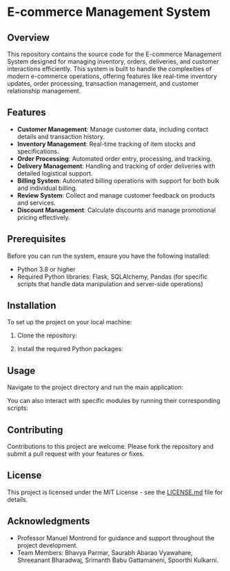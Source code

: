 # E-commerce Management System

## Overview
This repository contains the source code for the E-commerce Management System designed for managing inventory, orders, deliveries, and customer interactions efficiently. This system is built to handle the complexities of modern e-commerce operations, offering features like real-time inventory updates, order processing, transaction management, and customer relationship management.

## Features
- **Customer Management**: Manage customer data, including contact details and transaction history.
- **Inventory Management**: Real-time tracking of item stocks and specifications.
- **Order Processing**: Automated order entry, processing, and tracking.
- **Delivery Management**: Handling and tracking of order deliveries with detailed logistical support.
- **Billing System**: Automated billing operations with support for both bulk and individual billing.
- **Review System**: Collect and manage customer feedback on products and services.
- **Discount Management**: Calculate discounts and manage promotional pricing effectively.

## Prerequisites
Before you can run the system, ensure you have the following installed:
- Python 3.8 or higher
- Required Python libraries: Flask, SQLAlchemy, Pandas (for specific scripts that handle data manipulation and server-side operations)

## Installation
To set up the project on your local machine:
1. Clone the repository:


2. Install the required Python packages:



## Usage
Navigate to the project directory and run the main application:


You can also interact with specific modules by running their corresponding scripts:




## Contributing
Contributions to this project are welcome. Please fork the repository and submit a pull request with your features or fixes.

## License
This project is licensed under the MIT License - see the [LICENSE.md](LICENSE) file for details.

## Acknowledgments
- Professor Manuel Montrond for guidance and support throughout the project development.
- Team Members: Bhavya Parmar, Saurabh Abarao Vyawahare, Shreeanant Bharadwaj, Srimanth Babu Gattamaneni, Spoorthi Kulkarni.
